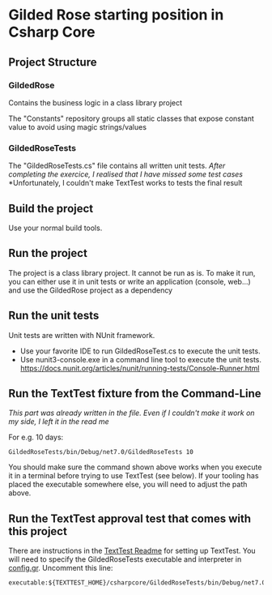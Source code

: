 # Gilded Rose starting position in Csharp Core

## Project Structure

### GildedRose
Contains the business logic in a class library project

The "Constants" repository groups all static classes that expose constant value to avoid using magic strings/values

### GildedRoseTests
The "GildedRoseTests.cs" file contains all written unit tests.
*After completing the exercice, I realised that I have missed some test cases*
*Unfortunately, I couldn't make TextTest works to tests the final result

## Build the project

Use your normal build tools. 

## Run the project

The project is a class library project. It cannot be run as is. To make it run, you can either use it in unit tests or write an application (console, web...) and use
the GildedRose project as a dependency

## Run the unit tests

Unit tests are written with NUnit framework. 

- Use your favorite IDE to run GildedRoseTest.cs to execute the unit tests. 
- Use nunit3-console.exe in a command line tool to execute the unit tests. https://docs.nunit.org/articles/nunit/running-tests/Console-Runner.html

## Run the TextTest fixture from the Command-Line
*This part was already written in the file. Even if I couldn't make it work on my side, I left it in the read me*

For e.g. 10 days:

```
GildedRoseTests/bin/Debug/net7.0/GildedRoseTests 10
```

You should make sure the command shown above works when you execute it in a terminal before trying to use TextTest (see below). If your tooling has placed the executable somewhere else, you will need to adjust the path above.


## Run the TextTest approval test that comes with this project

There are instructions in the [TextTest Readme](../texttests/README.md) for setting up TextTest. You will need to specify the GildedRoseTests executable and interpreter in [config.gr](../texttests/config.gr). Uncomment this line:

    executable:${TEXTTEST_HOME}/csharpcore/GildedRoseTests/bin/Debug/net7.0/GildedRoseTests


